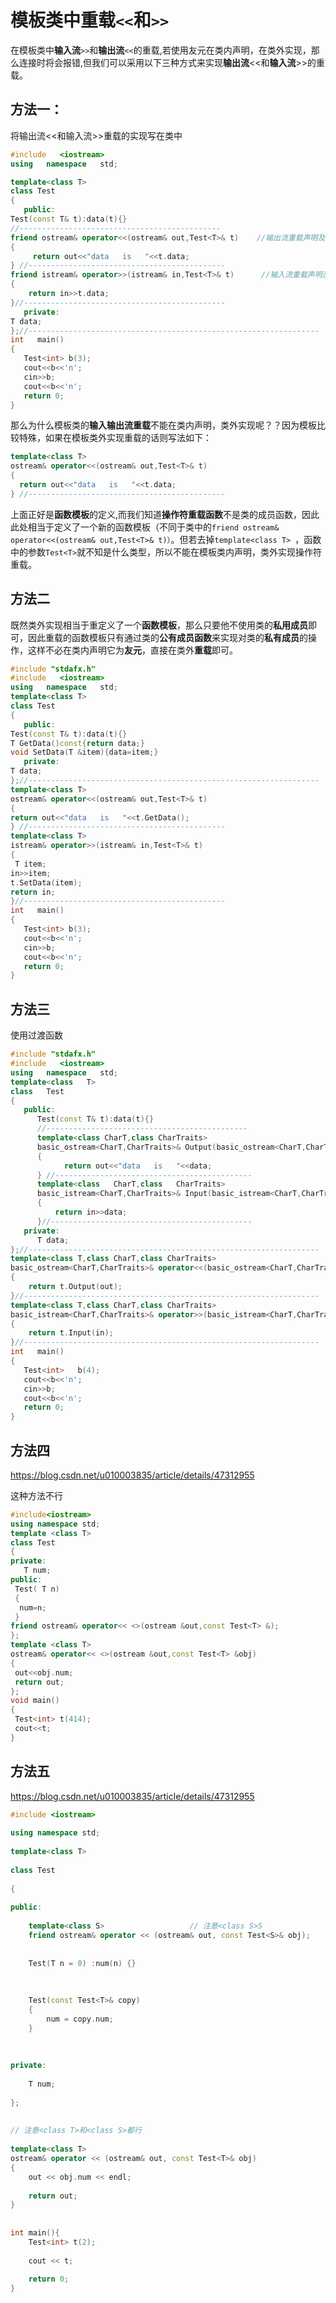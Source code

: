 # **模板类**中重载`<<`和`>>`

在模板类中**输入流**`>>`和**输出流**`<<`的重载,若使用友元在类内声明，在类外实现，那么连接时将会报错,但我们可以采用以下三种方式来实现**输出流**<<和**输入流**>>的重载。

##  方法一：

将输出流<<和输入流>>重载的实现写在类中


```c++
#include   <iostream>
using   namespace   std;  

template<class T>  
class Test  
{  
   public:  
Test(const T& t):data(t){}
//---------------------------------------------
friend ostream& operator<<(ostream& out,Test<T>& t)    //输出流重载声明及实现
{
     return out<<"data   is   "<<t.data;
} //--------------------------------------------
friend istream& operator>>(istream& in,Test<T>& t)      //输入流重载声明及实现
{
    return in>>t.data;
}//---------------------------------------------
   private:  
T data;  
};//-----------------------------------------------------------------      
int   main()  
{  
   Test<int> b(3);  
   cout<<b<<'n';  
   cin>>b;
   cout<<b<<'n';
   return 0;
}
```


那么为什么模板类的**输入输出流重载**不能在类内声明，类外实现呢？？因为模板比较特殊，如果在模板类外实现重载的话则写法如下：
```c++
template<class T>
ostream& operator<<(ostream& out,Test<T>& t)
{
  return out<<"data   is   "<<t.data;
} //--------------------------------------------
```
上面正好是**函数模板**的定义,而我们知道**操作符重载函数**不是类的成员函数，因此此处相当于定义了一个新的函数模板（不同于类中的`friend ostream& operator<<(ostream& out,Test<T>& t)）`。但若去掉`template<class T> `，函数中的参数`Test<T>`就不知是什么类型，所以不能在模板类内声明，类外实现操作符重载。

## 方法二

既然类外实现相当于重定义了一个**函数模板**，那么只要他不使用类的**私用成员**即可，因此重载的函数模板只有通过类的**公有成员函数**来实现对类的**私有成员**的操作，这样不必在类内声明它为**友元**，直接在类外**重载**即可。


```c++
#include "stdafx.h"
#include   <iostream>
using   namespace   std;  
template<class T>  
class Test  
{  
   public:  
Test(const T& t):data(t){}
T GetData()const{return data;}
void SetData(T &item){data=item;}
   private:  
T data;  
};//-----------------------------------------------------------------
template<class T>      
ostream& operator<<(ostream& out,Test<T>& t)   
{
return out<<"data   is   "<<t.GetData();
} //--------------------------------------------
template<class T>
istream& operator>>(istream& in,Test<T>& t)     
{
 T item;
in>>item;
t.SetData(item);
return in;
}//---------------------------------------------      
int   main()  
{  
   Test<int> b(3);  
   cout<<b<<'n';  
   cin>>b;
   cout<<b<<'n';
   return 0;
} 
```

## 方法三

使用过渡函数


```c++
#include "stdafx.h"
#include   <iostream>
using   namespace   std;  
template<class   T>  
class   Test  
{  
   public:  
      Test(const T& t):data(t){}
      //---------------------------------------------
      template<class CharT,class CharTraits>  
      basic_ostream<CharT,CharTraits>& Output(basic_ostream<CharT,CharTraits>& out)const    //输出流过渡函数
      {
            return out<<"data   is   "<<data;
      } //--------------------------------------------
      template<class   CharT,class   CharTraits>  
      basic_istream<CharT,CharTraits>& Input(basic_istream<CharT,CharTraits>& in)    //输入流过渡函数
      {
          return in>>data;
      }//---------------------------------------------
   private:  
      T data;  
};//-----------------------------------------------------------------      
template<class T,class CharT,class CharTraits>  
basic_ostream<CharT,CharTraits>& operator<<(basic_ostream<CharT,CharTraits>& out,const Test<T>& t)   //输出流重载
{  
    return t.Output(out);  
}//------------------------------------------------------------------      
template<class T,class CharT,class CharTraits>  
basic_istream<CharT,CharTraits>& operator>>(basic_istream<CharT,CharTraits>& in,Test<T>& t)   //输入流重载
{  
    return t.Input(in);  
}//------------------------------------------------------------------      
int   main()  
{  
   Test<int>   b(4);  
   cout<<b<<'n';  
   cin>>b;
   cout<<b<<'n';
   return 0;
}
```

## 方法四

https://blog.csdn.net/u010003835/article/details/47312955

这种方法不行

```c++
#include<iostream>  
using namespace std;  
template <class T>  
class Test  
{  
private:  
   T num;  
public:  
 Test( T n)  
 {  
  num=n;  
 }  
friend ostream& operator<< <>(ostream &out,const Test<T> &);  
};  
template <class T>  
ostream& operator<< <>(ostream &out,const Test<T> &obj)  
{  
 out<<obj.num;  
 return out;  
};  
void main()  
{  
 Test<int> t(414);  
 cout<<t;  
} 
```

## 方法五

https://blog.csdn.net/u010003835/article/details/47312955

```c++
#include <iostream>  
  
using namespace std;  
  
template<class T>  
  
class Test  
  
{  
  
public:  
  
    template<class S>                   // 注意<class S>S  
    friend ostream& operator << (ostream& out, const Test<S>& obj);  
  
  
    Test(T n = 0) :num(n) {}  
  
  
  
    Test(const Test<T>& copy)  
    {  
        num = copy.num;  
    }  
  
  
  
private:  
  
    T num;  
  
};  
  
  
// 注意<class T>和<class S>都行  
  
template<class T>  
ostream& operator << (ostream& out, const Test<T>& obj)  
{  
    out << obj.num << endl;  
  
    return out;  
}  
  
  
int main(){  
    Test<int> t(2);  
  
    cout << t;  
  
    return 0;  
}  
```


